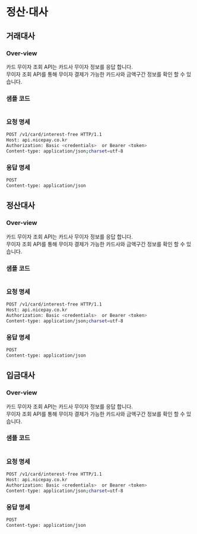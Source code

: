 # 정산·대사	
## 거래대사	
### Over-view
카드 무이자 조회 API는 카드사 무이자 정보를 응답 합니다.  
무이자 조회 API를 통해 무이자 결제가 가능한 카드사와 금액구간 정보를 확인 할 수 있습니다. 


### 샘플 코드
```bash
```

### 요청 명세
```bash
POST /v1/card/interest-free HTTP/1.1
Host: api.nicepay.co.kr 
Authorization: Basic <credentials>  or Bearer <token>
Content-type: application/json;charset=utf-8

```

### 응답 명세
```bash
POST
Content-type: application/json

```


## 정산대사	
### Over-view
카드 무이자 조회 API는 카드사 무이자 정보를 응답 합니다.  
무이자 조회 API를 통해 무이자 결제가 가능한 카드사와 금액구간 정보를 확인 할 수 있습니다.  


### 샘플 코드
```bash
```

### 요청 명세
```bash
POST /v1/card/interest-free HTTP/1.1
Host: api.nicepay.co.kr 
Authorization: Basic <credentials>  or Bearer <token>
Content-type: application/json;charset=utf-8

```

### 응답 명세
```bash
POST
Content-type: application/json

```

## 입금대사	
### Over-view
카드 무이자 조회 API는 카드사 무이자 정보를 응답 합니다.  
무이자 조회 API를 통해 무이자 결제가 가능한 카드사와 금액구간 정보를 확인 할 수 있습니다.  


### 샘플 코드
```bash
```

### 요청 명세
```bash
POST /v1/card/interest-free HTTP/1.1
Host: api.nicepay.co.kr 
Authorization: Basic <credentials>  or Bearer <token>
Content-type: application/json;charset=utf-8

```

### 응답 명세
```bash
POST
Content-type: application/json

```
